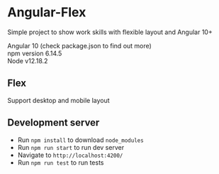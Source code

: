 # Angular-Flex

Simple project to show work skills with flexible layout and Angular 10+

Angular 10 (check package.json to find out more)\
npm version 6.14.5\
Node v12.18.2

## Flex

Support desktop and mobile layout

## Development server

* Run `npm install` to download `node_modules`
* Run `npm run start` to run dev server
* Navigate to `http://localhost:4200/`
* Run `npm run test` to run tests
